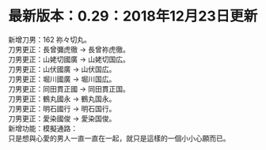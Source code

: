 # 最新版本：0.29：2018年12月23日更新
新增刀男：162 祢々切丸。  
刀男更正：長曾彌虎徹 → 長曾祢虎徹。  
刀男更正：山姥切國廣 → 山姥切国広。  
刀男更正：山伏國廣 → 山伏国広。  
刀男更正：堀川國廣 → 堀川国広。  
刀男更正：同田貫正國 → 同田貫正国。  
刀男更正：鶴丸國永 → 鶴丸国永。  
刀男更正：明石國行 → 明石国行。  
刀男更正：愛染國俊 → 愛染国俊。  
新增功能：模擬通路：  
只是想與心愛的男人一直一直在一起，就只是這樣的一個小小心願而已。